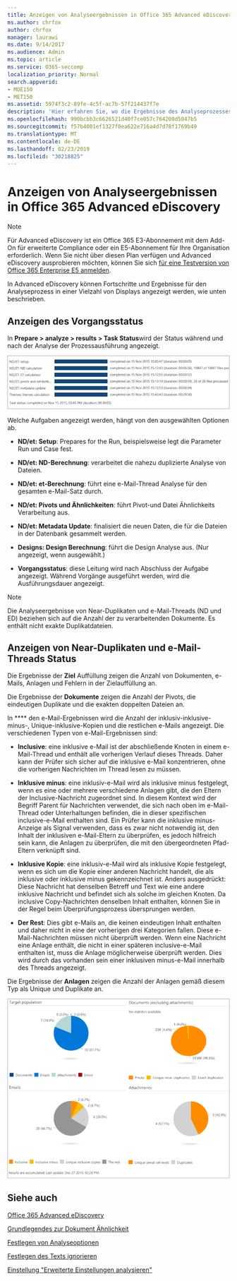 ```yaml
---
title: Anzeigen von Analyseergebnissen in Office 365 Advanced eDiscovery
ms.author: chrfox
author: chrfox
manager: laurawi
ms.date: 9/14/2017
ms.audience: Admin
ms.topic: article
ms.service: O365-seccomp
localization_priority: Normal
search.appverid:
- MOE150
- MET150
ms.assetid: 5974f3c2-89fe-4c5f-ac7b-57f214437f7e
description: 'Hier erfahren Sie, wo die Ergebnisse des Analyseprozesses in Office 365 Advanced eDiscovery angezeigt werden, einschließlich Definitionen der angezeigten Aufgabenoptionen.  '
ms.openlocfilehash: 990bcbb3c6626521d40f7ce057c764200d5047b5
ms.sourcegitcommit: f57b4001ef1327f0ea622e716a4d7d78f1769b49
ms.translationtype: MT
ms.contentlocale: de-DE
ms.lasthandoff: 02/23/2019
ms.locfileid: "30218825"
---
```

# <a name="view-analyze-results-in-office-365-advanced-ediscovery"></a>Anzeigen von Analyseergebnissen in Office 365 Advanced eDiscovery

> [!NOTE]
> Für Advanced eDiscovery ist ein Office 365 E3-Abonnement mit dem Add-On für erweiterte Compliance oder ein E5-Abonnement für Ihre Organisation erforderlich. Wenn Sie nicht über diesen Plan verfügen und Advanced eDiscovery ausprobieren möchten, können Sie sich [für eine Testversion von Office 365 Enterprise E5 anmelden](https://go.microsoft.com/fwlink/p/?LinkID=698279). 
  
In Advanced eDiscovery können Fortschritte und Ergebnisse für den Analyseprozess in einer Vielzahl von Displays angezeigt werden, wie unten beschrieben.
  
## <a name="view-analyze-task-status"></a>Anzeigen des Vorgangsstatus

In **Prepare \> analyze \> results \> Task Status**wird der Status während und nach der Analyse der Prozessausführung angezeigt. 
  
![Aufgabenstatus analysieren](media/d0372978-ce08-4f4e-a1fc-aa918ae44364.png)
  
Welche Aufgaben angezeigt werden, hängt von den ausgewählten Optionen ab. 
  
- **ND/et: Setup**: Prepares for the Run, beispielsweise legt die Parameter Run und Case fest.
    
- **ND/et: ND-Berechnung**: verarbeitet die nahezu duplizierte Analyse von Dateien.
    
- **ND/et: et-Berechnung**: führt eine e-Mail-Thread Analyse für den gesamten e-Mail-Satz durch.
    
- **ND/et: Pivots und Ähnlichkeiten**: führt Pivot-und Datei Ähnlichkeits Verarbeitung aus.
    
- **ND/et: Metadata Update**: finalisiert die neuen Daten, die für die Dateien in der Datenbank gesammelt werden.
    
- **Designs: Design Berechnung**: führt die Design Analyse aus. (Nur angezeigt, wenn ausgewählt.)
    
- **Vorgangsstatus**: diese Leitung wird nach Abschluss der Aufgabe angezeigt. Während Vorgänge ausgeführt werden, wird die Ausführungsdauer angezeigt.
    
> [!NOTE]
> Die Analyseergebnisse von Near-Duplikaten und e-Mail-Threads (ND und ED) beziehen sich auf die Anzahl der zu verarbeitenden Dokumente. Es enthält nicht exakte Duplikatdateien. 
  
## <a name="view-near-duplicates-and-email-threads-status"></a>Anzeigen von Near-Duplikaten und e-Mail-Threads Status

Die Ergebnisse der **Ziel** Auffüllung zeigen die Anzahl von Dokumenten, e-Mails, Anlagen und Fehlern in der Zielauffüllung an. 
  
Die Ergebnisse der **Dokumente** zeigen die Anzahl der Pivots, die eindeutigen Duplikate und die exakten doppelten Dateien an. 
  
In **** den e-Mail-Ergebnissen wird die Anzahl der inklusiv-inklusive-minus-, Unique-inklusive-Kopien und die restlichen e-Mails angezeigt. Die verschiedenen Typen von e-Mail-Ergebnissen sind: 
  
- **Inclusive**: eine inklusive e-Mail ist der abschließende Knoten in einem e-Mail-Thread und enthält alle vorherigen Verlauf dieses Threads. Daher kann der Prüfer sich sicher auf die inklusive e-Mail konzentrieren, ohne die vorherigen Nachrichten im Thread lesen zu müssen. 
    
- **Inklusive minus**: eine inklusiv-e-Mail wird als inklusive minus festgelegt, wenn es eine oder mehrere verschiedene Anlagen gibt, die den Eltern der Inclusive-Nachricht zugeordnet sind. In diesem Kontext wird der Begriff Parent für Nachrichten verwendet, die sich nach oben im e-Mail-Thread oder Unterhaltungen befinden, die in dieser spezifischen inclusive-e-Mail enthalten sind. Ein Prüfer kann die inklusive minus-Anzeige als Signal verwenden, dass es zwar nicht notwendig ist, den Inhalt der inklusiven e-Mail-Eltern zu überprüfen, es jedoch hilfreich sein kann, die Anlagen zu überprüfen, die mit den übergeordneten Pfad-Eltern verknüpft sind. 
    
- **Inklusive Kopie**: eine inklusiv-e-Mail wird als inklusive Kopie festgelegt, wenn es sich um die Kopie einer anderen Nachricht handelt, die als inklusive oder inklusive minus gekennzeichnet ist. Anders ausgedrückt: Diese Nachricht hat denselben Betreff und Text wie eine andere inklusive Nachricht und befindet sich als solche im gleichen Knoten. Da inclusive Copy-Nachrichten denselben Inhalt enthalten, können Sie in der Regel beim Überprüfungsprozess übersprungen werden. 
    
- **Der Rest**: Dies gibt e-Mails an, die keinen eindeutigen Inhalt enthalten und daher nicht in eine der vorherigen drei Kategorien fallen. Diese e-Mail-Nachrichten müssen nicht überprüft werden. Wenn eine Nachricht eine Anlage enthält, die nicht in einer späteren inclusive-e-Mail enthalten ist, muss die Anlage möglicherweise überprüft werden. Dies wird durch das vorhanden sein einer inklusiven minus-e-Mail innerhalb des Threads angezeigt.
    
Die Ergebnisse der **Anlagen** zeigen die Anzahl der Anlagen gemäß diesem Typ als Unique und Duplikate an. 
  
![Nahe Duplikate und E-Mail-Threads](media/54491303-0ee3-4739-b42e-d1ee486842fd.png)
  
## <a name="see-also"></a>Siehe auch

[Office 365 Advanced eDiscovery](office-365-advanced-ediscovery.md)
  
[Grundlegendes zur Dokument Ähnlichkeit](understand-document-similarity-in-advanced-ediscovery.md)
  
[Festlegen von Analyseoptionen](set-analyze-options-in-advanced-ediscovery.md)
  
[Festlegen des Texts ignorieren](set-ignore-text-in-advanced-ediscovery.md)
  
[Einstellung "Erweiterte Einstellungen analysieren"](view-analyze-results-in-advanced-ediscovery.md)

